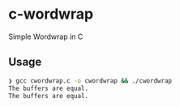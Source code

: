 # c-wordwrap
Simple Wordwrap in C

## Usage
```bash
❯ gcc cwordwrap.c -o cwordwrap && ./cwordwrap
The buffers are equal.
The buffers are equal.
```